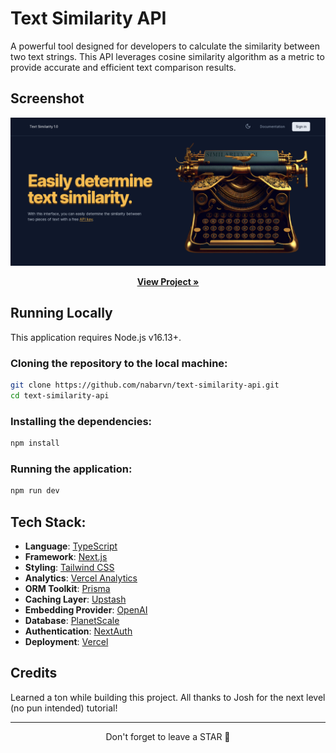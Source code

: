 # Text Similarity API

A powerful tool designed for developers to calculate the similarity between two text strings. This API leverages cosine similarity algorithm as a metric to provide accurate and efficient text comparison results.



## Screenshot

<img src="./screenshot.png">

<p align="center">
  <a href="https://text-similarity-api.nabarun.app"><strong>View Project »</strong></a>
</p>



## Running Locally

This application requires Node.js v16.13+.

### Cloning the repository to the local machine:
```bash
git clone https://github.com/nabarvn/text-similarity-api.git
cd text-similarity-api
```

### Installing the dependencies:
```bash
npm install
```

### Running the application:
```bash
npm run dev
```



## Tech Stack:

- **Language**: [TypeScript](https://www.typescriptlang.org)
- **Framework**: [Next.js](https://nextjs.org)
- **Styling**: [Tailwind CSS](https://tailwindcss.com)
- **Analytics**: [Vercel Analytics](https://vercel.com/analytics)
- **ORM Toolkit**: [Prisma](https://www.prisma.io/docs/concepts/overview/what-is-prisma)
- **Caching Layer**: [Upstash](https://docs.upstash.com/redis)
- **Embedding Provider**: [OpenAI](https://platform.openai.com/docs/guides/embeddings/what-are-embeddings)
- **Database**: [PlanetScale](https://planetscale.com/docs/concepts/what-is-planetscale)
- **Authentication**: [NextAuth](https://next-auth.js.org/getting-started/introduction)
- **Deployment**: [Vercel](https://vercel.com)



## Credits

Learned a ton while building this project. All thanks to Josh for the next level (no pun intended) tutorial!

<hr />

<div align="center">Don't forget to leave a STAR 🌟</div>
